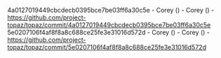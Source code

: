 4a0127019449cbcdecb0395bce7be03ff6a30c5e - Corey () - Corey () - https://github.com/project-topaz/topaz/commit/4a0127019449cbcdecb0395bce7be03ff6a30c5e
5e0207106f4af8f8a8c688ce25fe3e31016d572d - Corey () - Corey () - https://github.com/project-topaz/topaz/commit/5e0207106f4af8f8a8c688ce25fe3e31016d572d
